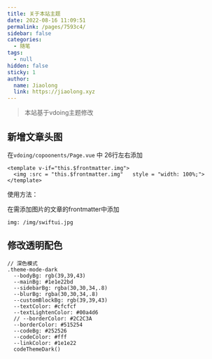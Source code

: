 ```yaml
---
title: 关于本站主题
date: 2022-08-16 11:09:51
permalink: /pages/7593c4/
sidebar: false
categories: 
  - 随笔
tags: 
  - null
hidden: false
sticky: 1
author: 
  name: Jiaolong
  link: https://jiaolong.xyz 
---
```


> 本站基于vdoing主题修改

## 新增文章头图 

在`vdoing/copoonents/Page.vue` 中 26行左右添加

``` vue
<template v-if="this.$frontmatter.img">
  <img :src = "this.$frontmatter.img"   style = "width: 100%;">
</template>
```

使用方法：

在需添加图片的文章的frontmatter中添加

```
img: /img/swiftui.jpg
```



## 修改透明配色

```
// 深色模式
.theme-mode-dark
  --bodyBg: rgb(39,39,43)
  --mainBg: #1e1e22bd
  --sidebarBg: rgba(30,30,34,.8)
  --blurBg: rgba(30,30,34,.8)
  --customBlockBg: rgb(39,39,43)
  --textColor: #cfcfcf
  --textLightenColor: #00a4d6
  // --borderColor: #2C2C3A
  --borderColor: #515254
  --codeBg: #252526
  --codeColor: #fff
  --linkColor: #1e1e22
  codeThemeDark()
```


